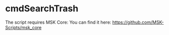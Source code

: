 # cmdSearchTrash

The script requires MSK Core: You can find it here: 
https://github.com/MSK-Scripts/msk_core
